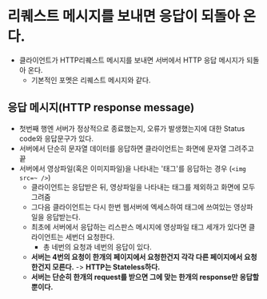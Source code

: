 # 리퀘스트 메시지를 보내면 응답이 되돌아 온다.

- 클라이언트가 HTTP리퀘스트 메시지를 보내면 서버에서 HTTP 응답 메시지가 되돌아 온다.
  - 기본적인 포멧은 리퀘스트 메시지와 같다.

## 응답 메시지(HTTP response message)
- 첫번째 행엔 서버가 정상적으로 종료했는지, 오류가 발생했는지에 대한 Status code와 응답문구가 있다.
- 서버에서 단순히 문자열 데이터를 응답하면 클라이언트는 화면에 문자열 그려주고 끝
- 서버에서 영상파일(혹은 이미지파일)을 나타내는 '태그'를 응답하는 경우 (`<img src=~ />`)
  - 클라이언트는 응답받은 뒤, 영상파일을 나타내는 태그를 제외하고 화면에 모두 그려줌
  - 그다음 클라이언트는 다시 한번 웹서버에 엑세스하여 태그에 쓰여있는 영상파일을 응답받는다.
  - 최초에 서버에서 응답하는 리스판스 메시지에 영상파일 태그 세개가 있다면 클라이언트는 세번더 요청한다.
    - 총 네번의 요청과 네번의 응답이 있다.
  - **서버는 4번의 요청이 한개의 페이지에서 요청한건지 각각 다른 페이지에서 요청한건지 모른다.** -> **HTTP는 Stateless하다.**
  - **서버는 단순히 한개의 request를 받으면 그에 맞는 한개의 response만 응답할 뿐이다.**